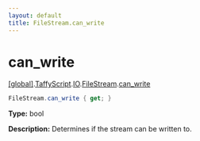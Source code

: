 ```yaml
---
layout: default
title: FileStream.can_write
---
```


# can_write

[\[global\]]({{site.baseurl}}/docs/).[TaffyScript]({{site.baseurl}}/docs/TaffyScript/).[IO]({{site.baseurl}}/docs/TaffyScript/IO/).[FileStream]({{site.baseurl}}/docs/TaffyScript/IO/FileStream/).[can_write]({{site.baseurl}}/docs/TaffyScript/IO/FileStream/can_write/)

```cs
FileStream.can_write { get; }
```

**Type:** bool

**Description:** Determines if the stream can be written to.
